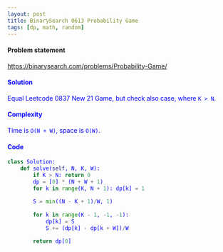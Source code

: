 ```yaml
---
layout: post
title: BinarySearch 0613 Probability Game
tags: [dp, math, random]
---
```


#### Problem statement

<a href="https://binarysearch.com/problems/Probability-Game/"> <font color = blue>https://binarysearch.com/problems/Probability-Game/

#### Solution
Equal Leetcode 0837 New 21 Game, but check also case, where `K > N`.

#### Complexity
Time is `O(N + W)`, space is `O(W)`.

#### Code
```python
class Solution:
    def solve(self, N, K, W):
        if K > N: return 0
        dp = [0] * (N + W + 1)
        for k in range(K, N + 1): dp[k] = 1
        
        S = min((N - K + 1)/W, 1)
        
        for k in range(K - 1, -1, -1):
            dp[k] = S
            S += (dp[k] - dp[k + W])/W

        return dp[0] 
```
